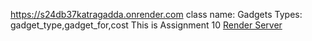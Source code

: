  https://s24db37katragadda.onrender.com
class name: Gadgets
Types: gadget_type,gadget_for,cost
This is Assignment 10
[Render Server](https://s24db37katragadda.onrender.com/)
